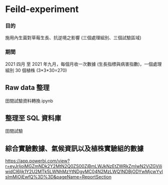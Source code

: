 # Feild-experiment
### 目的
施用內生菌對草莓生長、抗逆境之影響 (三個處理組別、三個試驗區域)
### 期間
2021 四月 至 2021 年九月，每個月收一次數據 (生長指標與病害指數)，一個處理組別 30 個植株 (3\*3\*30=270)


## Raw data 整理
田間試驗資料轉換.ipynb

## 整理至 SQL 資料庫
田間試驗

## 綜合實驗數據、氣候資訊以及植株實驗組的數據
https://app.powerbi.com/view?r=eyJrIjoiMGZmNDk2Y2MtN2Q0ZS00ZjBmLWJkNzEtZWRkZmIwN2ViZGViIiwidCI6Ijk1Y2U2MTk5LWNhMzYtNDgyMC04N2MzLWQ1NDBjODYwMjcwYyIsImMiOjEwfQ%3D%3D&pageName=ReportSection
